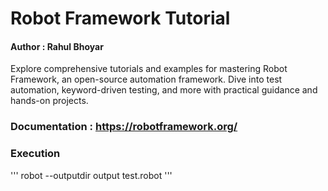 # Robot Framework Tutorial

#### Author : Rahul Bhoyar

Explore comprehensive tutorials and examples for mastering Robot Framework, an open-source automation framework. Dive into test automation, keyword-driven testing, and more with practical guidance and hands-on projects.

### Documentation : https://robotframework.org/

### Execution
'''
robot --outputdir output test.robot
'''
